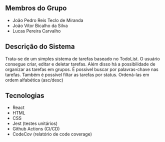 ## Membros do Grupo
- João Pedro Reis Teclo de Miranda
- João Vítor Bicalho da Silva
- Lucas Pereira Carvalho

## Descrição do Sistema
Trata-se de um simples sistema de tarefas baseado no TodoList. 
O usuário consegue criar, editar e deletar tarefas. 
Além disso há a possibilidade de organizar as tarefas em grupos. 
É possível buscar por palavras-chave nas tarefas.
Também é possível filtar as tarefas por status.
Ordená-las em ordem alfabética (asc/desc)

## Tecnologias
- React
- HTML
- CSS
- Jest (testes unitários)
- Github Actions (CI/CD)
- CodeCov (relatório de code coverage)

